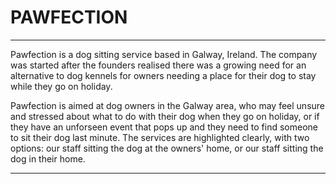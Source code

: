 <h1> PAWFECTION </h1>
<hr>
<p>
Pawfection is a dog sitting service based in Galway, Ireland. The company was started after the founders realised there was a growing need for  an alternative to dog kennels for owners needing a place for their dog to stay while they go on holiday. 
</p>

<p>
Pawfection is aimed at dog owners in the Galway area, who may feel unsure and stressed about what to do with their dog when they go on holiday, or if they have an unforseen event that pops up and they need to find someone to sit their dog last minute. The services are highlighted clearly, with two options: our staff sitting the dog at the owners' home, or our staff sitting the dog in their home.
</p>
<hr>
<img src="assets/images/am-i-responsive-sshot.png" alt="screenshot of site homepage on ami.responsivedesign.is >
<hr>
